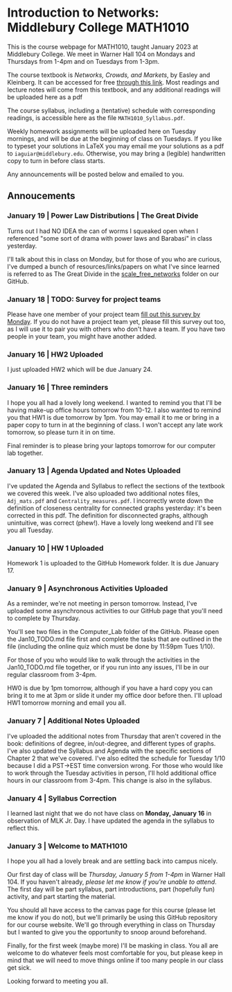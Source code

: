 # Introduction to Networks: Middlebury College MATH1010
This is the course webpage for MATH1010, taught January 2023 at Middlebury College. We meet in Warner Hall 104 on Mondays and Thursdays from 1-4pm and on Tuesdays from 1-3pm.

The course textbook is _Networks, Crowds, and Markets_, by Easley and Kleinberg. It can be accessed for free [through this link](https://www.cs.cornell.edu/home/kleinber/networks-book/). Most readings and lecture notes will come from this textbook, and any additional readings will be uploaded here as a pdf

The course syllabus, including a (tentative) schedule with corresponding readings, is accessible here as the file `MATH1010_Syllabus.pdf`. 

Weekly homework assignments will be uploaded here on Tuesday mornings, and will be due at the beginning of class on Tuesdays. If you like to typeset your solutions in LaTeX you may email me your solutions as a pdf to `iaguiar@middlebury.edu`. Otherwise, you may bring a (legible) handwritten copy to turn in before class starts.

Any announcements will be posted below and emailed to you.

## Annoucements 
### January 19 | Power Law Distributions | The Great Divide
Turns out I had NO IDEA the can of worms I squeaked open when I referenced "some sort of drama with power laws and Barabasi" in class yesterday.

I'll talk about this in class on Monday, but for those of you who are curious, I've dumped a bunch of resources/links/papers on what I've since learned is referred to as The Great Divide in the [scale_free_networks](https://github.com/izabelaguiar/midd_networks/tree/main/Additional%20Notes/scale_free_networks) folder on our GitHub.

### January 18 | TODO: Survey for project teams
Please have one member of your project team [fill out this survey by Monday](https://docs.google.com/forms/d/e/1FAIpQLSc5sA3A_CGKfzZFeSqg6wH8DMITAtQ4y503lWORjQ1awQR2uw/viewform?usp=sf_link). If you do not have a project team yet, please fill this survey out too, as I will use it to pair you with others who don't have a team. If you have two people in your team, you might have another added. 

### January 16 | HW2 Uploaded
I just uploaded HW2 which will be due January 24.

### January 16 | Three reminders
I hope you all had a lovely long weekend. I wanted to remind you that I'll be having make-up office hours tomorrow from 10-12. I also wanted to remind you that HW1 is due tomorrow by 1pm. You may email it to me or bring in a paper copy to turn in at the beginning of class. I won't accept any late work tomorrow, so please turn it in on time.

Final reminder is to please bring your laptops tomorrow for our computer lab together.

### January 13 | Agenda Updated and Notes Uploaded
I've updated the Agenda and Syllabus to reflect the sections of the textbook we covered this week. I've also uploaded two additional notes files, `Adj_mats.pdf` and `Centrality_measures.pdf`. I incorrectly wrote down the definition of closeness centrality for connected graphs yesterday: it's been corrected in this pdf. The definition for disconnected graphs, although unintuitive, was correct (phew!). Have a lovely long weekend and I'll see you all Tuesday.
### January 10 | HW 1 Uploaded
Homework 1 is uploaded to the GitHub Homework folder. It is due January 17.

### January 9 | Asynchronous Activities Uploaded
As a reminder, we're not meeting in person tomorrow. Instead, I've uploaded some asynchronous activities to our GitHub page that you'll need to complete by Thursday.

You'll see two files in the Computer_Lab​ folder of the GitHub. Please open the Jan10_TODO.md​ file first and complete the tasks that are outlined in the file (including the online quiz which must be done by 11:59pm Tues 1/10).

For those of you who would like to walk through the activities in the Jan10_TODO.md​ file together, or if you run into any issues, I'll be in our regular classroom from 3-4pm.

HW0 is due by 1pm tomorrow, although if you have a hard copy you can bring it to me at 3pm or slide it under my office door before then. I'll upload HW1 tomorrow morning and email you all.

### January 7 | Additional Notes Uploaded
I've uploaded the additional notes from Thursday that aren't covered in the book: definitions of degree, in/out-degree, and different types of graphs. I've also updated the Syllabus and Agenda with the specific sections of Chapter 2 that we've covered.
I've also edited the schedule for Tuesday 1/10 because I did a PST->EST time conversion wrong. For those who would like to work through the Tuesday activities in person, I'll hold additional office hours in our classroom from 3-4pm. This change is also in the syllabus.

### January 4 | Syllabus Correction
I learned last night that we do not have class on **Monday, January 16** in observation of MLK Jr. Day. I have updated the agenda in the syllabus to reflect this.

### January 3 | Welcome to MATH1010
I hope you all had a lovely break and are settling back into campus nicely.

Our first day of class will be *Thursday, January 5 from 1-4pm* in Warner Hall 104. If you haven't already, *please let me know if you're unable to attend*. The first day will be part syllabus, part introductions, part (hopefully fun) activity, and part starting the material.

You should all have access to the canvas page for this course (please let me know if you do not), but we'll primarily be using this GitHub repository for our course website. We'll go through everything in class on Thursday but I wanted to give you the opportunity to snoop around beforehand.

Finally, for the first week (maybe more) I'll be masking in class. You all are welcome to do whatever feels most comfortable for you, but please keep in mind that we will need to move things online if too many people in our class get sick.

Looking forward to meeting you all.
